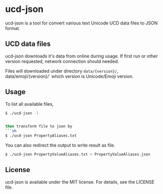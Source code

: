 ucd-json
=============

ucd-json is a tool for convert various text Unicode UCD data files to JSON format.

UCD data files
----------------
ucd-json downloads it's data from online during usage. If first run or other version requested, network connection should needed.

Files will downloaded under directory `data/{version}/`, data/emoji/{version}/` which version is Unicode/Emoji version.

Usage
---------------

To list all available files,
```sh
$ ./ucd-json -l


then transform file to json by
```sh
$ ./ucd-json PropertyAliases.txt
```

You can also redirect the output to write result as file.
```sh
$ ./ucd-json PropertyValueAliases.txt > PropertyValueAliases.json
```

License
---------
ucd-json is available under the MIT license. For details, see the LICENSE file.
